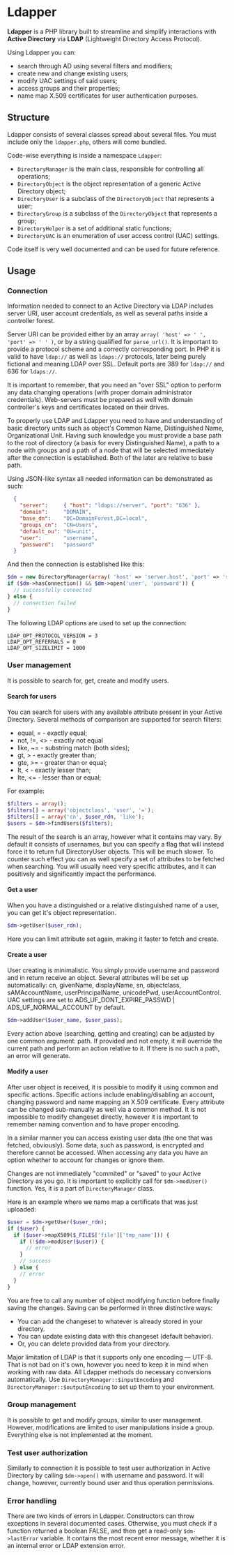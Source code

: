 # Ldapper
__Ldapper__ is a PHP library built to streamline and simplify interactions with __Active Directory__ via __LDAP__ (Lightweight Directory Access Protocol).

Using Ldapper you can:
  *	search through AD using several filters and modifiers;
  *	create new and change existing users;
  *	modify UAC settings of said users;
  *	access groups and their properties;
  *	name map X.509 certificates for user authentication purposes.

## Structure
Ldapper consists of several classes spread about several files. You must include only the `ldapper.php`, others will come bundled.

Code-wise everything is inside a namespace `Ldapper`:
  *	`DirectoryManager` is the main class, responsible for controlling all operations;
  * `DirectoryObject` is the object representation of a generic Active Directory object;
  *	`DirectoryUser` is a subclass of the `DirectoryObject` that represents a user;
  *	`DirectoryGroup` is a subclass of the `DirectoryObject` that represents a group;
  *	`DirectoryHelper` is a set of additional static functions; 
  *	`DirectoryUAC` is an enumeration of user access control (UAC) settings.

Code itself is very well documented and can be used for future reference.

## Usage
### Connection
Information needed to connect to an Active Directory via LDAP includes server URI, user account credentials, as well as several paths inside a controller forest.

Server URI can be provided either by an array `array( 'host' => ' ', 'port' => ' ' )`, or by a string qualified for `parse_url()`. It is important to provide a protocol scheme and a correctly corresponding port. In PHP it is valid to have `ldap://` as well as `ldaps://` protocols, later being purely fictional and  meaning LDAP over SSL. Default ports are 389 for `ldap://` and 636 for `ldaps://`.

It is important to remember, that you need an "over SSL" option to perform any data changing operations (with proper domain administrator credentials). Web-servers must be prepared as well with domain controller's keys and certificates located on their drives.

To properly use LDAP and Ldapper you need to have and understanding of basic directory units such as object's Common Name, Distinguished Name, Organizational Unit. Having such knowledge you must provide a base path to the root of directory (a basis for every Distinguished Name), a path to a node with groups and a path of a node that will be selected immediately after the connection is established. Both of the later are relative to base path.   

Using JSON-like syntax all needed information can be demonstrated as such:
```json
  {
    "server":     { "host": "ldaps://server", "port": "636" },
    "domain":     "DOMAIN",
    "base_dn":    "DC=DomainForest,DC=local",
    "groups_cn":  "CN=Users",
    "default_ou": "OU=unit",
    "user":       "username",
    "password":   "password"
  }
```

And then the connection is established like this:
```php
$dm = new DirectoryManager(array( 'host' => 'server.host', 'port' => 'server.port' ), 'base_dn', 'groups_cn', 'default_ou');
if ($dm->hasConnection() && $dm->open('user', 'password')) {
  // successfully connected
} else {
  // connection failed
}
```
  
The following LDAP options are used to set up the connection:
```
LDAP_OPT_PROTOCOL_VERSION = 3
LDAP_OPT_REFERRALS = 0
LDAP_OPT_SIZELIMIT = 1000
```

### User management
It is possible to search for, get, create and modify users. 

#### Search for users
You can search for users with any available attribute present in your Active Directory. Several methods of comparison are supported for search filters:
  *	equal, = - exactly equal;
  *	not, !=, <> - exactly not equal
  *	like, ~= - substring match (both sides);
  *	gt, > - exactly greater than;
  *	gte, >= - greater than or equal;
  *	lt, < - exactly lesser than;
  *	lte, <= - lesser than or equal;
  
For example:
```php
$filters = array();
$filters[] = array('objectclass', 'user', '=');
$filters[] = array('cn', $user_rdn, 'like');
$users = $dm->findUsers($filters);
```

The result of the search is an array, however what it contains may vary. By default it consists of usernames, but you can specify a flag that will instead force it to return full DirectoryUser objects. This will be much slower. To counter such effect you can as well specify a set of attributes to be fetched when searching. You will usually need very specific attributes, and it can positively and significantly impact the performance. 

#### Get a user
When you have a distinguished or a relative distinguished name of a user, you can get it's object representation.
```php
$dm->getUser($user_rdn);
```

Here you can limit attribute set again, making it faster to fetch and create.

#### Create a user
User creating is minimalistic. You simply provide username and password and in return receive an object. Several attributes will be set up automatically: cn, givenName, displayName, sn, objectclass, sAMAccountName, userPrincipalName, unicodePwd, userAccountControl. UAC settings are set to ADS_UF_DONT_EXPIRE_PASSWD | ADS_UF_NORMAL_ACCOUNT by default.
```php
$dm->addUser($user_name, $user_pass);
```

Every action above (searching, getting and creating) can be adjusted by one common argument: path. If provided and not empty, it will override the current path and perform an action relative to it. If there is no such a path, an error will generate.

#### Modify a user
After user object is received, it is possible to modify it using common and specific actions. Specific actions include enabling/disabling an account, changing password and name mapping an X.509 certificate. Every attribute can be changed sub-manually as well via a common method. It is not impossible to modify changeset directly, however it is important to remember naming convention and to have proper encoding.
 
In a similar manner you can access existing user data (the one that was fetched, obviously). Some data, such as password, is encrypted and therefore cannot be accessed. When accessing any data you have an option whether to account for changes or ignore them.

Changes are not immediately "commited" or "saved" to your Active Directory as you go. It is important to explicitly call for `$dm->modUser()` function. Yes, it is a part of `DirectoryManager` class.

Here is an example where we name map a certificate that was just uploaded:
```php
$user = $dm->getUser($user_rdn);
if ($user) {
  if ($user->mapX509($_FILES['file']['tmp_name'])) {
    if (!$dm->modUser($user)) {
      // error
    }
    // success
  } else {
    // error
  }
}
```

You are free to call any number of object modifying function before finally saving the changes. Saving can be performed in three distinctive ways:
  * You can add the changeset to whatever is already stored in your directory.
  * You can update existing data with this changeset (default behavior).
  * Or, you can delete provided data from your directory.

Major limitation of LDAP is that it supports only one encoding — UTF-8. That is not bad on it's own, however you need to keep it in mind when working with raw data. All Ldapper methods do necessary conversions automatically. Use `DirectoryManager::$inputEncoding` and `DirectoryManager::$outputEncoding` to set up them to your environment.

### Group management
It is possible to get and modify groups, similar to user management. However, modifications are limited to user manipulations inside a group. Everything else is not implemented at the moment.

### Test user authorization
Similarly to connection it is possible to test user authorization in Active Directory by calling `$dm->open()` with username and password. It will change, however, currently bound user and thus operation permissions.

### Error handling
There are two kinds of errors in Ldapper. Constructors can throw exceptions in several documented cases. Otherwise, you must check if a function returned a boolean FALSE, and then get a read-only `$dm->lastError` variable. It contains the most recent error message, whether it is an internal error or LDAP extension error.